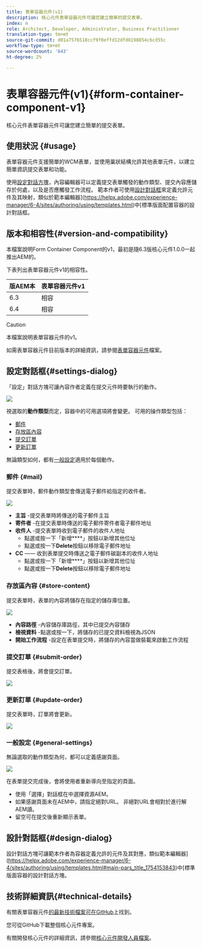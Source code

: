 ```yaml
---
title: 表單容器元件(v1)
description: 核心元件表單容器元件可讓您建立簡單的提交表單。
index: n
role: Architect, Developer, Administrator, Business Practitioner
translation-type: tm+mt
source-git-commit: d01a7576518ccf9f0effd12dfd8198854c6cd55c
workflow-type: tm+mt
source-wordcount: '643'
ht-degree: 2%

---
```



# 表單容器元件(v1){#form-container-component-v1}

核心元件表單容器元件可讓您建立簡單的提交表單。

## 使用狀況 {#usage}

表單容器元件支援簡單的WCM表單，並使用巢狀結構允許其他表單元件，以建立簡單資訊提交表單和功能。

使用[設定對話方塊](#settings-dialog)，內容編輯器可以定義提交表單觸發的動作類型、提交內容應儲存於何處，以及是否應觸發工作流程。 範本作者可使用[設計對話框](#design-dialog)來定義允許元件及其映射，類似於範本編輯器](https://helpx.adobe.com/experience-manager/6-4/sites/authoring/using/templates.html)中[標準版面配置容器的設計對話框。

## 版本和相容性{#version-and-compatibility}

本檔案說明Form Container Component的v1，最初是隨6.3版核心元件1.0.0一起推出AEM的。

下表列出表單容器元件v1的相容性。

| 版AEM本 | 表單容器元件v1 |
|--- |--- |
| 6.3 | 相容 |
| 6.4 | 相容 |

>[!CAUTION]
>
>本檔案說明表單容器元件的v1。
>
>如需表單容器元件目前版本的詳細資訊，請參閱[表單容器元件](/help/components/forms/form-container.md)檔案。

## 設定對話框{#settings-dialog}

「設定」對話方塊可讓內容作者定義在提交元件時要執行的動作。

![](/help/assets/chlimage_1.png)

視選取的&#x200B;**動作類型**&#x200B;而定，容器中的可用選項將會變更。 可用的操作類型包括：

* [郵件](#mail)
* [存放區內容](#store-content)
* [提交訂單](#submit-order)
* [更新訂單](#update-order)

無論類型如何，都有[一般設定](#general-settings)適用於每個動作。

### 郵件 {#mail}

提交表單時，郵件動作類型會傳送電子郵件給指定的收件者。

![](/help/assets/chlimage_1-1.png)

* **主旨** -提交表單時將傳送的電子郵件主旨
* **寄件者** -在提交表單時傳送的電子郵件寄件者電子郵件地址
* **收件人** -提交表單時收到電子郵件的收件人地址
   * 點選或按一下「新增&#x200B;****」按鈕以新增其他位址
   * 點選或按一下&#x200B;**Delete**&#x200B;按鈕以移除電子郵件地址
* **CC**  —— 收到表單提交時傳送之電子郵件碳副本的收件人地址
   * 點選或按一下「新增&#x200B;****」按鈕以新增其他位址
   * 點選或按一下&#x200B;**Delete**&#x200B;按鈕以移除電子郵件地址

### 存放區內容 {#store-content}

提交表單時，表單的內容將儲存在指定的儲存庫位置。

![](/help/assets/chlimage_1-2.png)

* **內容路徑** -內容儲存庫路徑，其中已提交內容儲存
* **檢視資料** -點選或按一下，將儲存的已提交資料檢視為JSON
* **開始工作流程** -設定在表單提交時，將儲存的內容當做裝載來啟動工作流程

### 提交訂單 {#submit-order}

提交表格後，將會提交訂單。

![](/help/assets/chlimage_1-3.png)

### 更新訂單 {#update-order}

提交表單時，訂單將會更新。

![](/help/assets/chlimage_1-4.png)

### 一般設定 {#general-settings}

無論選取的動作類型為何，都可以定義感謝頁面。

![](/help/assets/chlimage_1-5.png)

在表單提交完成後，會將使用者重新導向至指定的頁面。

* 使用「選擇」對話框在中選擇資源AEM。
* 如果感謝頁面未在AEM中，請指定絕對URL。 非絕對URL會相對於進行解AEM讀。
* 留空可在提交後重新顯示表單。

## 設計對話框{#design-dialog}

設計對話方塊可讓範本作者為容器定義允許的元件及其對應，類似範本編輯器](https://helpx.adobe.com/experience-manager/6-4/sites/authoring/using/templates.html#main-pars_title_1754153843)中[標準版面容器的設計對話方塊。

## 技術詳細資訊{#technical-details}

有關表單容器元件[的最新技術檔案可在GitHub](https://github.com/adobe/aem-core-wcm-components/tree/master/content/src/content/jcr_root/apps/core/wcm/components/form/container/v1/container)上找到。

您可從GitHub下載整個核心元件專案。

有關開發核心元件的詳細資訊，請參閱[核心元件開發人員檔案](/help/developing/overview.md)。
